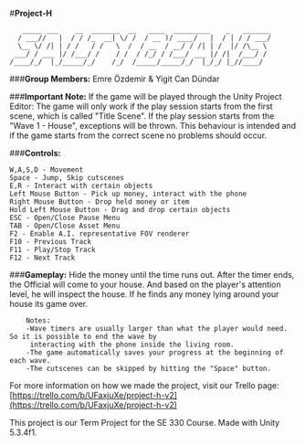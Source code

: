 #**Project-H**

       _____ ___    __  _______  __   ____  _________    _   _______  
      / ___//   |  / / /_  __| \/ /  / __ )/ ____/   |  / | / / ___/  
      \__ \/ /| | / /   / /   \  /  / __  / __/ / /| | /  |/ /\__ \   
     ___/ / ___ |/ /___/ /    / /  / /_/ / /___/ ___ |/ /|  /___/ /   
    /____/_/  |_/_____/_/    /_/  /_____/_____/_/  |_/_/ |_//____/    

###**Group Members:**
	Emre Özdemir & Yigit Can Dündar

###**Important Note:**
	If the game will be played through the Unity Project Editor: The game will only work if the play session starts from the first scene,
	which is called "Title Scene". If the play session starts from the "Wave 1 - House", exceptions will be thrown. This behaviour is 
	intended and if the game starts from the correct scene no problems should occur.

###**Controls:**
	
	W,A,S,D - Movement
	Space - Jump, Skip cutscenes
	E,R - Interact with certain objects
	Left Mouse Button - Pick up money, interact with the phone
	Right Mouse Button - Drop held money or item
	Hold Left Mouse Button - Drag and drop certain objects
	ESC - Open/Close Pause Menu
	TAB - Open/Close Asset Menu
	F2 - Enable A.I. representative FOV renderer
	F10 - Previous Track
	F11 - Play/Stop Track
	F12 - Next Track

###**Gameplay:**
		Hide the money until the time runs out. After the timer ends, the Official will come to your house.
		And based on the player's attention level, he will inspect the house. If he finds any money lying 
		around your house its game over.
    
	    Notes:
    	-Wave timers are usually larger than what the player would need. So it is possible to end the wave by
		 interacting with the phone inside the living room.
    	-The game automatically saves your progress at the beginning of each wave.
		-The cutscenes can be skipped by hitting the "Space" button.

   For more information on how we made the project, visit our Trello page:
   [https://trello.com/b/UFaxjuXe/project-h-v2](https://trello.com/b/UFaxjuXe/project-h-v2)

This project is our Term Project for the SE 330 Course. 
Made with Unity 5.3.4f1.